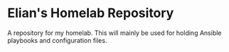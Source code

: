 # Elian's Homelab Repository

A repository for my homelab. This will mainly be used for holding Ansible playbooks and configuration files. 
